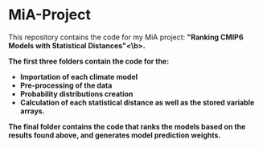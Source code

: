 # MiA-Project
This repository contains the code for my MiA project: <b>"Ranking CMIP6 Models with Statistical Distances"<\b>.

The first three folders contain the code for the:
- Importation of each climate model
- Pre-processing of the data
- Probability distributions creation
- Calculation of each statistical distance
as well as the stored variable arrays.

The final folder contains the code that ranks the models based on the results found above, and generates model prediction weights.
